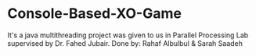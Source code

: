 # Console-Based-XO-Game
It's a java multithreading project was given to us in Parallel Processing Lab supervised by Dr. Fahed Jubair.
Done by:
Rahaf Albulbul & Sarah Saadeh
